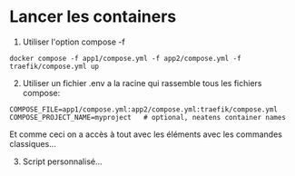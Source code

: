 # Lancer les containers

1. Utiliser l'option compose -f

```
docker compose -f app1/compose.yml -f app2/compose.yml -f traefik/compose.yml up
```

2. Utiliser un fichier .env a la racine qui rassemble tous les fichiers compose:

```
COMPOSE_FILE=app1/compose.yml:app2/compose.yml:traefik/compose.yml
COMPOSE_PROJECT_NAME=myproject   # optional, neatens container names
```

Et comme ceci on a accès à tout avec les éléments avec les commandes classiques...


3. Script personnalisé...

